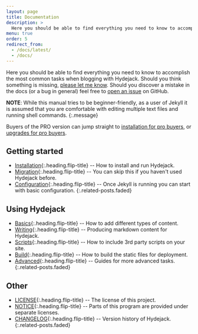 ```yaml
---
layout: page
title: Documentation
description: >
  Here you should be able to find everything you need to know to accomplish the most common tasks when blogging with Hydejack.
menu: true
order: 5
redirect_from:
  - /docs/latest/
  - /docs/
---
```


Here you should be able to find everything you need to know to accomplish the most common tasks when blogging with Hydejack.
Should you think something is missing, [please let me know](mailto:mail@qwtel.com).
Should you discover a mistake in the docs (or a bug in general) feel free to [open an issue](https://github.com/qwtel/hydejack/issues) on GitHub.

**NOTE**: While this manual tries to be beginner-friendly, as a user of Jekyll it is assumed that you are comfortable with editing multiple text files and running shell commands.
{:.message}

Buyers of the PRO version can jump straight to [installation for pro buyers](installation.md#pro-version),
or [upgrades for pro buyers](migration.md#pro-version).

## Getting started
* [Installation]{:.heading.flip-title} -- How to install and run Hydejack.
* [Migration]{:.heading.flip-title} -- You can skip this if you haven't used Hydejack before.
* [Configuration]{:.heading.flip-title} -- Once Jekyll is running you can start with basic configuration.
{:.related-posts.faded}

## Using Hydejack
* [Basics]{:.heading.flip-title} -- How to add different types of content.
* [Writing]{:.heading.flip-title} -- Producing markdown content for Hydejack.
* [Scripts]{:.heading.flip-title} -- How to include 3rd party scripts on your site.
* [Build]{:.heading.flip-title} -- How to build the static files for deployment.
* [Advanced]{:.heading.flip-title} -- Guides for more advanced tasks.
{:.related-posts.faded}

## Other
* [LICENSE]{:.heading.flip-title} -- The license of this project.
* [NOTICE]{:.heading.flip-title} -- Parts of this program are provided under separate licenses.
* [CHANGELOG]{:.heading.flip-title} -- Version history of Hydejack.
{:.related-posts.faded}

[installation]: installation.md
[configuration]: configuration.md
[migration]: migration.md
[basics]: basics.md
[writing]: writing.md
[scripts]: scripts.md
[build]: build.md
[advanced]: advanced.md
[LICENSE]: ../../LICENSE.md
[NOTICE]: ../../NOTICE.md
[CHANGELOG]: ../../CHANGELOG.md
